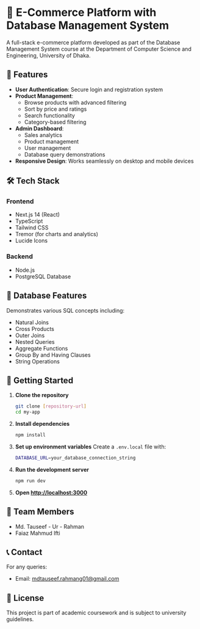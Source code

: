 # 🛒 E-Commerce Platform with Database Management System

A full-stack e-commerce platform developed as part of the Database Management System course at the Department of Computer Science and Engineering, University of Dhaka.

## 🌟 Features

- **User Authentication**: Secure login and registration system
- **Product Management**:
  - Browse products with advanced filtering
  - Sort by price and ratings
  - Search functionality
  - Category-based filtering
- **Admin Dashboard**:
  - Sales analytics
  - Product management
  - User management
  - Database query demonstrations
- **Responsive Design**: Works seamlessly on desktop and mobile devices

## 🛠️ Tech Stack

### Frontend

- Next.js 14 (React)
- TypeScript
- Tailwind CSS
- Tremor (for charts and analytics)
- Lucide Icons

### Backend

- Node.js
- PostgreSQL Database

## 💽 Database Features

Demonstrates various SQL concepts including:

- Natural Joins
- Cross Products
- Outer Joins
- Nested Queries
- Aggregate Functions
- Group By and Having Clauses
- String Operations

## 🚀 Getting Started

1. **Clone the repository**

   ```bash
   git clone [repository-url]
   cd my-app
   ```

2. **Install dependencies**

   ```bash
   npm install
   ```

3. **Set up environment variables**
   Create a `.env.local` file with:

   ```bash
   DATABASE_URL=your_database_connection_string
   ```

4. **Run the development server**

   ```bash
   npm run dev
   ```

5. **Open [http://localhost:3000](http://localhost:3000)**

## 👥 Team Members

- Md. Tauseef - Ur - Rahman
- Faiaz Mahmud Ifti

## 📞 Contact

For any queries:

- Email: mdtauseef.rahmang01@gmail.com

## 📄 License

This project is part of academic coursework and is subject to university guidelines.
